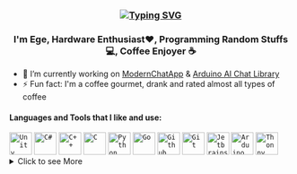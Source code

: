 ### <div align="center"> [![Typing SVG](https://readme-typing-svg.demolab.com?font=Montserrat+Medium+500&pause=1000&color=24F78F&center=true&random=false&width=435&lines=HELLO+WORLD!%F0%9F%91%8B;WELCOME+TO+MY+GITHUB+PAGE+%F0%9F%92%A4)](https://git.io/typing-svg)</div>

### <div align="center">I'm Ege, Hardware Enthusiast❤️, Programming Random Stuffs 💻, Coffee Enjoyer ☕</div>

- 🔭 I’m currently working on [ModernChatApp](https://github.com/bayeggex/ModernChatApp) & [Arduino AI Chat Library](https://github.com/bayeggex/Arduino-AI-Chat-Library)
- ⚡ Fun fact: I'm a coffee gourmet, drank and rated almost all types of coffee

#### Languages and Tools that I like and use:

<div align="left">
  <code><img alt="Unity" width="40px" src="https://cdn.jsdelivr.net/gh/devicons/devicon/icons/unity/unity-original.svg" s" /></code>
  <code><img alt="C#" width="40px" src="https://cdn.jsdelivr.net/gh/devicons/devicon/icons/csharp/csharp-original.svg" " /></code>
  <code><img alt="C++" width="40px" src="https://cdn.jsdelivr.net/gh/devicons/devicon/icons/cplusplus/cplusplus-original.svg" " /></code> 
  <code><img alt="C" width="40px" src="https://cdn.jsdelivr.net/gh/devicons/devicon/icons/c/c-original.svg" " /></code> 
  <code><img alt="Python" width="40px" src="https://cdn.jsdelivr.net/gh/devicons/devicon/icons/python/python-original.svg"" /></code>
  <code><img alt="Go" width="40px" src="https://cdn.jsdelivr.net/gh/devicons/devicon/icons/go/go-original.svg" /></code>
  <code><img alt="Github" width="40px" src="https://cdn.jsdelivr.net/gh/devicons/devicon/icons/github/github-original.svg"" /></code>
  <code><img alt="Git" width="40px" src="https://cdn.jsdelivr.net/gh/devicons/devicon/icons/git/git-original.svg"" /></code>
  <code><img alt="Jetbrains Rider" width="40px" src="https://cdn.jsdelivr.net/gh/devicons/devicon/icons/rider/rider-original.svg" /></code>  
  <code><img alt="Arduino IDE" width="40px" src="https://cdn.jsdelivr.net/gh/devicons/devicon/icons/arduino/arduino-original.svg"" /></code>  
  <code><img alt="Thonny" width="40px" src="https://upload.wikimedia.org/wikipedia/commons/e/e2/Thonny_logo.png?20181127113433" /></code>
</div>

<details>

<summary>Click to see More</summary>
<table>

#### Github Stats

![bayeggex's Stats](https://github-readme-stats.vercel.app/api?username=bayeggex&theme=dracula&show_icons=true&hide_border=true&count_private=true)

  ![bayeggex's Streak](https://github-readme-streak-stats.herokuapp.com/?user=bayeggex&theme=dracula&hide_border=true)

  ![bayeggex's Top Languages](https://github-readme-stats.vercel.app/api/top-langs/?username=bayeggex&theme=dracula&show_icons=true&hide_border=true&layout=compact)

#### Github Viewer Stats

  <p align="center"><img src="https://count.getloli.com/get/@:bayeggex" alt=":bayeggex" /></p>

</table>
</details>
